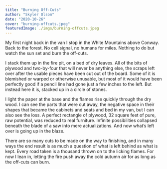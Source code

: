 ```yaml
---
title: "Burning Off-Cuts"
author: "Skyler Olson"
date: "2020-10-26"
cover: "burning-offcuts.jpeg"
featuredImage: ./imgs/burning-offcuts.jpeg
---	
```


My first night back in the van I stop in the White Mountains above Conway. Back to the forest. No cell signal, no humans for miles. Nothing to do but watch the sun set and burn the off-cuts.

I stack them up in the fire pit, on a bed of dry leaves. All of the bits of plywood and two-by-four that will never be anything else, the scraps left over after the usable pieces have been cut out of the board. Some of it is blemished or warped or otherwise unusable, but most of it would have been perfectly good if a pencil line had gone just a few inches to the left. But instead here it is, stacked up in a circle of stones.

I light the paper at the base and the flames rise quickly through the dry wood. I can see the parts that were cut away, the negative space in their shapes that became the cabinets and seats and bed in my van, but I can also see the loss. A perfect rectangle of plywood, 32 square feet of pure, raw potential, was reduced to real furniture. Infinite possibilities collapsed beneath the blade of a saw into mere actualizations. And now what’s left over is going up in the blaze.

There are so many cuts to be made on the way to finishing, and in many ways the end result is as much a question of what is left behind as what is kept. Every road taken is a thousand thrown on to the licking flames. For now I lean in, letting the fire push away the cold autumn air for as long as the off-cuts can burn.